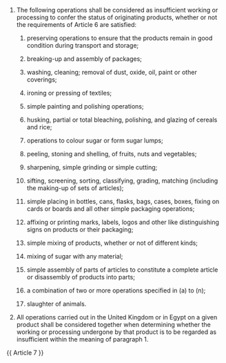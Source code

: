 1. The following operations shall be considered as insufficient working or processing to confer the status of originating products, whether or not the requirements of Article 6 are satisfied:

   1. preserving operations to ensure that the products remain in good condition during transport and storage;

   2. breaking-up and assembly of packages;

   3. washing, cleaning; removal of dust, oxide, oil, paint or other coverings;

   4. ironing or pressing of textiles;

   5. simple painting and polishing operations;

   6. husking, partial or total bleaching, polishing, and glazing of cereals and rice;

   7. operations to colour sugar or form sugar lumps;

   8. peeling, stoning and shelling, of fruits, nuts and vegetables;

   9. sharpening, simple grinding or simple cutting;

   10. sifting, screening, sorting, classifying, grading, matching (including the making-up of sets of articles);

   11. simple placing in bottles, cans, flasks, bags, cases, boxes, fixing on cards or boards and all other simple packaging operations;

   12. affixing or printing marks, labels, logos and other like distinguishing signs on products or their packaging;

   13. simple mixing of products, whether or not of different kinds;

   14. mixing of sugar with any material; 

   15. simple assembly of parts of articles to constitute a complete article or disassembly of products into parts;

   16. a combination of two or more operations specified in (a) to (n);

   17. slaughter of animals.

2. All operations carried out in the United Kingdom or in Egypt on a given product shall be considered together when determining whether the working or processing undergone by that product is to be regarded as insufficient within the meaning of paragraph 1.

{{ Article 7 }}
